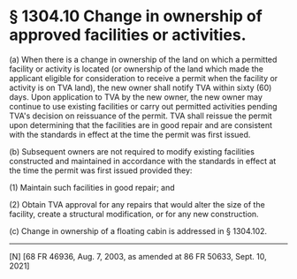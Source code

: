# § 1304.10   Change in ownership of approved facilities or activities.

(a) When there is a change in ownership of the land on which a permitted facility or activity is located (or ownership of the land which made the applicant eligible for consideration to receive a permit when the facility or activity is on TVA land), the new owner shall notify TVA within sixty (60) days. Upon application to TVA by the new owner, the new owner may continue to use existing facilities or carry out permitted activities pending TVA's decision on reissuance of the permit. TVA shall reissue the permit upon determining that the facilities are in good repair and are consistent with the standards in effect at the time the permit was first issued. 


(b) Subsequent owners are not required to modify existing facilities constructed and maintained in accordance with the standards in effect at the time the permit was first issued provided they: 


(1) Maintain such facilities in good repair; and 




(2) Obtain TVA approval for any repairs that would alter the size of the facility, create a structural modification, or for any new construction.




(c) Change in ownership of a floating cabin is addressed in § 1304.102.







---

[N] [68 FR 46936, Aug. 7, 2003, as amended at 86 FR 50633, Sept. 10, 2021]






